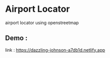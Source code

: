 # Airport Locator
airport locator using openstreetmap

## Demo :
link : https://dazzling-johnson-a7db1d.netlify.app

